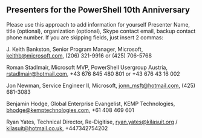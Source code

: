 ## Presenters for the PowerShell 10th Anniversary

Please use this approach to add information for yourself
Presenter Name, title (optional), organization (optional), Skype contact email, backup contact phone number. 
If you are skipping fields, just insert 2 commas: 

J. Keith Bankston, Senior Program Manager, Microsoft, keithb@microsoft.com, (206) 321-9916 or (425) 706-5768

Roman Stadlmair, Microsoft MVP, PowerShell Usergroup Austria, rstadlmair@hotmail.com, +43 676 845 480 801 or +43 676 43 16 002

Jon Newman, Service Engineer II, Microsoft, jonn_msft@hotmail.com, (425) 681-3083

Benjamin Hodge, Global Enterprise Evangelist, KEMP Technologies, bhodge@kemptechnologies.com, +61 408 469 601

Ryan Yates, Technical Director, Re-Digitise, ryan.yates@kilasuit.org / kilasuit@hotmail.co.uk, +447342754202
